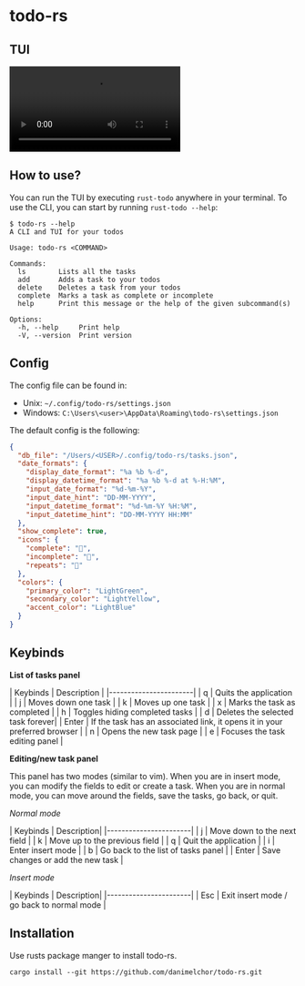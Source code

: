 # todo-rs

## TUI

![Demo](https://github.com/danimelchor/todo-rs/tree/main/assets/demo.mov)

## How to use?

You can run the TUI by executing `rust-todo` anywhere in your terminal. To use the CLI, you can start by running `rust-todo --help`:

```
$ todo-rs --help
A CLI and TUI for your todos

Usage: todo-rs <COMMAND>

Commands:
  ls        Lists all the tasks
  add       Adds a task to your todos
  delete    Deletes a task from your todos
  complete  Marks a task as complete or incomplete
  help      Print this message or the help of the given subcommand(s)

Options:
  -h, --help     Print help
  -V, --version  Print version
```

## Config

The config file can be found in:
- Unix: `~/.config/todo-rs/settings.json`
- Windows: `C:\Users\<user>\AppData\Roaming\todo-rs\settings.json`

The default config is the following:

```json
{
  "db_file": "/Users/<USER>/.config/todo-rs/tasks.json",
  "date_formats": {
    "display_date_format": "%a %b %-d",
    "display_datetime_format": "%a %b %-d at %-H:%M",
    "input_date_format": "%d-%m-%Y",
    "input_date_hint": "DD-MM-YYYY",
    "input_datetime_format": "%d-%m-%Y %H:%M",
    "input_datetime_hint": "DD-MM-YYYY HH:MM"
  },
  "show_complete": true,
  "icons": {
    "complete": "󰄴",
    "incomplete": "󰝦",
    "repeats": ""
  },
  "colors": {
    "primary_color": "LightGreen",
    "secondary_color": "LightYellow",
    "accent_color": "LightBlue"
  }
}
```

## Keybinds

**List of tasks panel**

| Keybinds | Description |
|-----------------------|
| q | Quits the application | 
| j | Moves down one task |
| k | Moves up one task |
| x | Marks the task as completed | 
| h | Toggles hiding completed tasks |
| d | Deletes the selected task forever|
| Enter | If the task has an associated link, it opens it in your preferred browser |
| n | Opens the new task page |
| e | Focuses the task editing panel |

**Editing/new task panel**

This panel has two modes (similar to vim). When you are in insert mode, you can modify the fields to edit or create a task. When you are in normal mode, you can move around the fields, save the tasks, go back, or quit.

*Normal mode*

| Keybinds | Description|
|-----------------------|
| j | Move down to the next field |
| k | Move up to the previous field |
| q | Quit the application |
| i | Enter insert mode |
| b | Go back to the list of tasks panel |
| Enter | Save changes or add the new task |

*Insert mode*

| Keybinds | Description|
|-----------------------|
| Esc | Exit insert mode / go back to normal mode |

## Installation

Use rusts package manger to install todo-rs.

```
cargo install --git https://github.com/danimelchor/todo-rs.git
```
